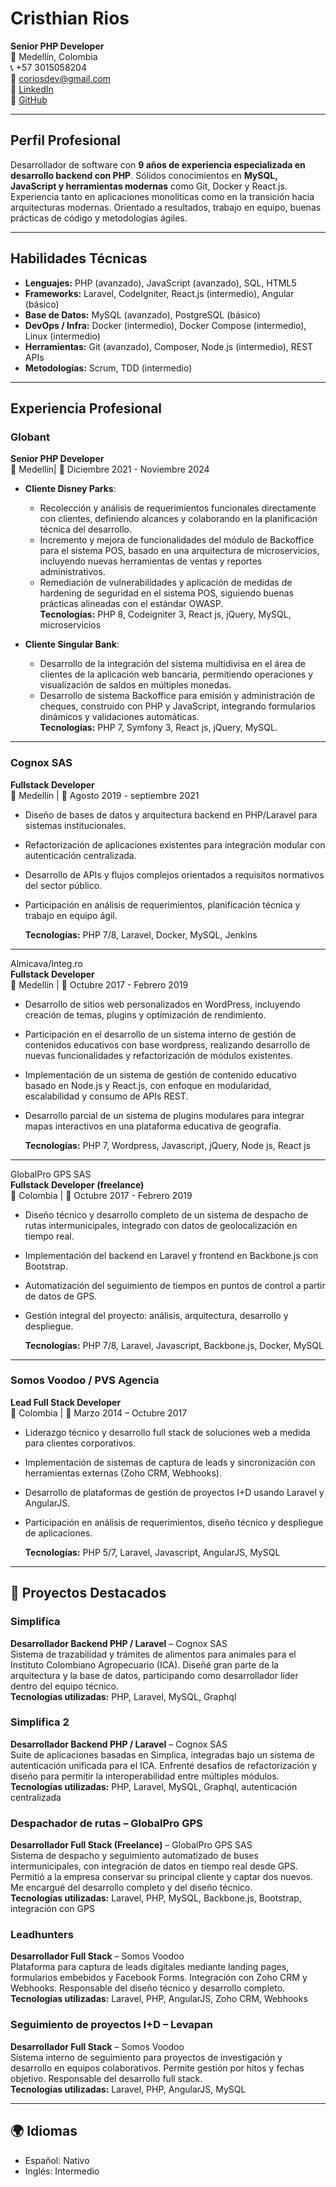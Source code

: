 # Cristhian Rios

**Senior PHP Developer**  
📍 Medellín, Colombia  
📞 \+57 3015058204  
📧 [coriosdev@gmail.com](mailto:coriosdev@gmail.com)  
🔗 [LinkedIn](https://www.linkedin.com/in/coriosdev)  
🔗 [GitHub](https://github.com/coriosdev)

---

## Perfil Profesional

Desarrollador de software con **9 años de experiencia especializada en desarrollo backend con PHP**. Sólidos conocimientos en **MySQL, JavaScript y herramientas modernas** como Git, Docker y React.js. Experiencia tanto en aplicaciones monolíticas como en la transición hacia arquitecturas modernas. Orientado a resultados, trabajo en equipo, buenas prácticas de código y metodologías ágiles.

---

## Habilidades Técnicas

- **Lenguajes:** PHP (avanzado), JavaScript (avanzado), SQL, HTML5
- **Frameworks:** Laravel, CodeIgniter, React.js (intermedio), Angular (básico)
- **Base de Datos:** MySQL (avanzado), PostgreSQL (básico)
- **DevOps / Infra:** Docker (intermedio), Docker Compose (intermedio), Linux (intermedio)
- **Herramientas:** Git (avanzado), Composer, Node.js (intermedio), REST APIs
- **Metodologías:** Scrum, TDD (intermedio)

---

## Experiencia Profesional

### Globant

**Senior PHP Developer**  
📍 Medellín| 📆 Diciembre 2021 - Noviembre 2024

- **Cliente Disney Parks**:

  - Recolección y análisis de requerimientos funcionales directamente con clientes, definiendo alcances y colaborando en la planificación técnica del desarrollo.
  - Incremento y mejora de funcionalidades del módulo de Backoffice para el sistema POS, basado en una arquitectura de microservicios, incluyendo nuevas herramientas de ventas y reportes administrativos.
  - Remediación de vulnerabilidades y aplicación de medidas de hardening de seguridad en el sistema POS, siguiendo buenas prácticas alineadas con el estándar OWASP.  
    **Tecnologías:** PHP 8, Codeigniter 3, React js, jQuery, MySQL, microservicios

- **Cliente Singular Bank**:
  - Desarrollo de la integración del sistema multidivisa en el área de clientes de la aplicación web bancaria, permitiendo operaciones y visualización de saldos en múltiples monedas.
  - Desarrollo de sistema Backoffice para emisión y administración de cheques, construido con PHP y JavaScript, integrando formularios dinámicos y validaciones automáticas.  
    **Tecnologías:** PHP 7, Symfony 3, React js, jQuery, MySQL.

---

### Cognox SAS

**Fullstack Developer**  
📍 Medellín | 📆 Agosto 2019 \- septiembre 2021

- Diseño de bases de datos y arquitectura backend en PHP/Laravel para sistemas institucionales.
- Refactorización de aplicaciones existentes para integración modular con autenticación centralizada.
- Desarrollo de APIs y flujos complejos orientados a requisitos normativos del sector público.
- Participación en análisis de requerimientos, planificación técnica y trabajo en equipo ágil.

  **Tecnologías:** PHP 7/8, Laravel, Docker, MySQL, Jenkins

---

Almicava/Integ.ro  
**Fullstack Developer**  
📍 Medellín | 📆 Octubre 2017 \- Febrero 2019

- Desarrollo de sitios web personalizados en WordPress, incluyendo creación de temas, plugins y optimización de rendimiento.
- Participación en el desarrollo de un sistema interno de gestión de contenidos educativos con base wordpress, realizando desarrollo de nuevas funcionalidades y refactorización de módulos existentes.
- Implementación de un sistema de gestión de contenido educativo basado en Node.js y React.js, con enfoque en modularidad, escalabilidad y consumo de APIs REST.
- Desarrollo parcial de un sistema de plugins modulares para integrar mapas interactivos en una plataforma educativa de geografía.

  **Tecnologías:** PHP 7, Wordpress, Javascript, jQuery, Node js, React js

---

GlobalPro GPS SAS  
**Fullstack Developer (freelance)**  
📍 Colombia | 📆 Octubre 2017 \- Febrero 2019

- Diseño técnico y desarrollo completo de un sistema de despacho de rutas intermunicipales, integrado con datos de geolocalización en tiempo real.
- Implementación del backend en Laravel y frontend en Backbone.js con Bootstrap.
- Automatización del seguimiento de tiempos en puntos de control a partir de datos de GPS.
- Gestión integral del proyecto: análisis, arquitectura, desarrollo y despliegue.

  **Tecnologías:** PHP 7/8, Laravel, Javascript, Backbone.js, Docker, MySQL

---

### Somos Voodoo / PVS Agencia

**Lead Full Stack Developer**  
📍 Colombia | 📆 Marzo 2014 – Octubre 2017

- Liderazgo técnico y desarrollo full stack de soluciones web a medida para clientes corporativos.
- Implementación de sistemas de captura de leads y sincronización con herramientas externas (Zoho CRM, Webhooks).
- Desarrollo de plataformas de gestión de proyectos I+D usando Laravel y AngularJS.
- Participación en análisis de requerimientos, diseño técnico y despliegue de aplicaciones.

  **Tecnologías:** PHP 5/7, Laravel, Javascript, AngularJS, MySQL

---

## 🚀 Proyectos Destacados

### Simplifica

**Desarrollador Backend PHP / Laravel** – Cognox SAS  
Sistema de trazabilidad y trámites de alimentos para animales para el Instituto Colombiano Agropecuario (ICA). Diseñé gran parte de la arquitectura y la base de datos, participando como desarrollador líder dentro del equipo técnico.  
**Tecnologías utilizadas:** PHP, Laravel, MySQL, Graphql

### Simplifica 2

**Desarrollador Backend PHP / Laravel** – Cognox SAS  
Suite de aplicaciones basadas en Simplica, integradas bajo un sistema de autenticación unificada para el ICA. Enfrenté desafíos de refactorización y diseño para permitir la interoperabilidad entre múltiples módulos.  
**Tecnologías utilizadas:** PHP, Laravel, MySQL, Graphql, autenticación centralizada

### Despachador de rutas – GlobalPro GPS

**Desarrollador Full Stack (Freelance)** – GlobalPro GPS SAS  
Sistema de despacho y seguimiento automatizado de buses intermunicipales, con integración de datos en tiempo real desde GPS. Permitió a la empresa conservar su principal cliente y captar dos nuevos. Me encargué del desarrollo completo y del diseño técnico.  
**Tecnologías utilizadas:** Laravel, PHP, MySQL, Backbone.js, Bootstrap, integración con GPS

### Leadhunters

**Desarrollador Full Stack** – Somos Voodoo  
Plataforma para captura de leads digitales mediante landing pages, formularios embebidos y Facebook Forms. Integración con Zoho CRM y Webhooks. Responsable del diseño técnico y desarrollo completo.  
**Tecnologías utilizadas:** Laravel, PHP, AngularJS, Zoho CRM, Webhooks

### Seguimiento de proyectos I+D – Levapan

**Desarrollador Full Stack** – Somos Voodoo  
Sistema interno de seguimiento para proyectos de investigación y desarrollo en equipos colaborativos. Permite gestión por hitos y fechas objetivo. Responsable del desarrollo full stack.  
**Tecnologías utilizadas:** Laravel, PHP, AngularJS, MySQL

---

## 🌍 Idiomas

- Español: Nativo
- Inglés: Intermedio
